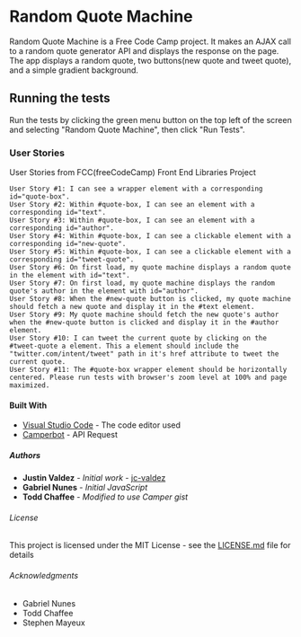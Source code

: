 # Random Quote Machine

Random Quote Machine is a Free Code Camp project. It makes an AJAX call to a random quote generator API and displays the response on the page. The app displays a random quote, two buttons(new quote and tweet quote), and a simple gradient background.

## Running the tests

Run the tests by clicking the green menu button on the top left of the screen and selecting "Random Quote Machine", then click "Run Tests".

### User Stories

User Stories from FCC(freeCodeCamp) Front End Libraries Project

```
User Story #1: I can see a wrapper element with a corresponding id="quote-box".
User Story #2: Within #quote-box, I can see an element with a corresponding id="text".
User Story #3: Within #quote-box, I can see an element with a corresponding id="author".
User Story #4: Within #quote-box, I can see a clickable element with a corresponding id="new-quote".
User Story #5: Within #quote-box, I can see a clickable element with a corresponding id="tweet-quote".
User Story #6: On first load, my quote machine displays a random quote in the element with id="text".
User Story #7: On first load, my quote machine displays the random quote's author in the element with id="author".
User Story #8: When the #new-quote button is clicked, my quote machine should fetch a new quote and display it in the #text element.
User Story #9: My quote machine should fetch the new quote's author when the #new-quote button is clicked and display it in the #author element.
User Story #10: I can tweet the current quote by clicking on the #tweet-quote a element. This a element should include the "twitter.com/intent/tweet" path in it's href attribute to tweet the current quote.
User Story #11: The #quote-box wrapper element should be horizontally centered. Please run tests with browser's zoom level at 100% and page maximized.
```

#### Built With

* [Visual Studio Code](https://code.visualstudio.com/) - The code editor used
* [Camperbot](https://gist.github.com/camperbot) - API Request

##### Authors

* **Justin Valdez** - *Initial work* - [jc-valdez](https://github.com/jc-valdez)
* **Gabriel Nunes** - *Initial JavaScript* 
* **Todd Chaffee** - *Modified to use Camper gist* 

###### License

This project is licensed under the MIT License - see the [LICENSE.md](LICENSE.md) file for details

###### Acknowledgments

* Gabriel Nunes
* Todd Chaffee
* Stephen Mayeux
